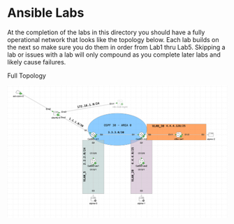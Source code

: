 # Ansible Labs

At the completion of the labs in this directory you should have a fully operational network that looks like the topology below.  Each lab builds on the next so make sure you do them in order from Lab1 thru Lab5.  Skipping a lab or issues with a lab will only compound as you complete later labs and likely cause failures.

Full Topology

![alt text](../images/lab_with_annotations.png "Automation Day Diagram with Annotations")
